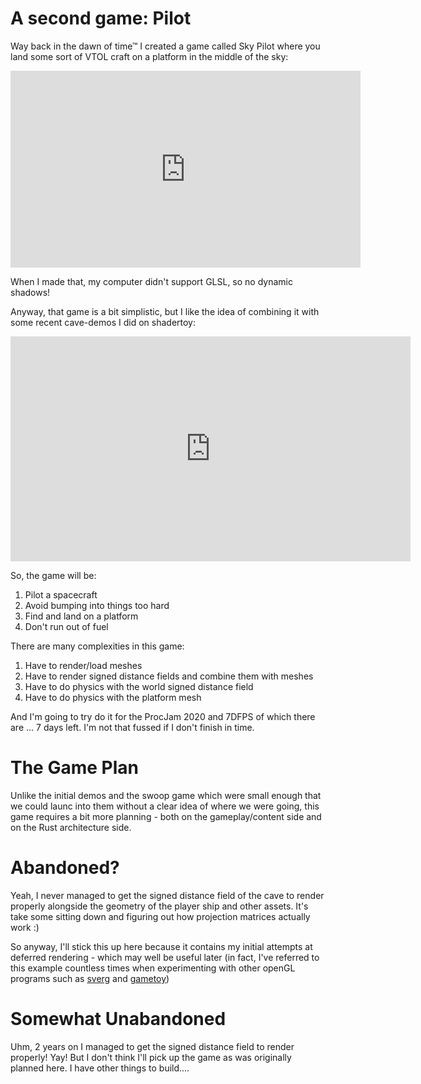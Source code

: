 # A second game: Pilot
Way back in the dawn of time™ I created a game called Sky Pilot where you
land some sort of VTOL craft on a platform in the middle of the sky:

<iframe width="560" height="315" src="https://www.youtube.com/embed/qkFDz9JTE9Y" frameborder="0" allow="accelerometer; autoplay; clipboard-write; encrypted-media; gyroscope; picture-in-picture" allowfullscreen></iframe>

When I made that, my computer didn't support GLSL, so no dynamic shadows!

Anyway, that game is a bit simplistic, but I like the idea of combining
it with some recent cave-demos I did on shadertoy:

<iframe width="640" height="360" frameborder="0" src="https://www.shadertoy.com/embed/WdGBWW?gui=true&t=10&paused=true&muted=false" allowfullscreen></iframe>

So, the game will be:
1. Pilot a spacecraft
2. Avoid bumping into things too hard
3. Find and land on a platform
4. Don't run out of fuel

There are many complexities in this game:
1. Have to render/load meshes
2. Have to render signed distance fields and combine them with meshes
3. Have to do physics with the world signed distance field
4. Have to do physics with the platform mesh

And I'm going to try do it for the ProcJam 2020 and 7DFPS of which 
there are ... 7 days left.
I'm not that fussed if I don't finish in time.

# The Game Plan
Unlike the initial demos and the swoop game which were small enough
that we could launc into them without a clear idea of where we were going,
this game requires a bit more planning - both on the gameplay/content
side and on the Rust architecture side.


# Abandoned?
Yeah, I never managed to get the signed distance field of the cave to
render properly alongside the geometry of the player ship and other
assets. It's take some sitting down and figuring out how projection
matrices actually work :)

So anyway, I'll stick this up here because it contains my initial attempts
at deferred rendering - which may well be useful later (in fact,
I've referred to this example countless times when experimenting with other
openGL programs such as <a href="http://sdfgeoff.space/pages/scalable_editable_raster_graphics__serg_/index.html">sverg</a> and <a href="http://sdfgeoff.space/pages/gametoy__a_shadertoy_alike_for_making_games/index.html">gametoy</a>)

# Somewhat Unabandoned
Uhm, 2 years on I managed to get the signed distance field to render properly!
Yay! But I don't think I'll pick up the game as was originally planned here.
I have other things to build....